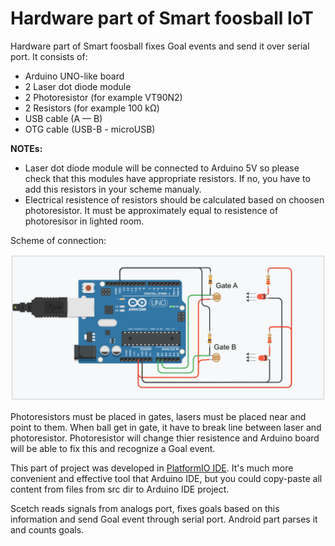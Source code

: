 # Hardware part of Smart foosball IoT

Hardware part of Smart foosball fixes Goal events and send it over serial port. It consists of:

* Arduino UNO-like board
* 2 Laser dot diode module
* 2 Photoresistor (for example VT90N2)
* 2 Resistors (for example 100 kΩ)
* USB cable (A — B)
* OTG cable (USB-B - microUSB)

**NOTEs:** 
* Laser dot diode module will be connected to Arduino 5V so please check that this modules have appropriate resistors. If no, you have to add this resistors in your scheme manualy.
* Electrical resistence of resistors should be calculated based on choosen photoresistor. It must be approximately equal to resistence of photoresisor in lighted room.

Scheme of connection:

![scheme](scheme.png)

Photoresistors must be placed in gates, lasers must be placed near and point to them. When ball get in gate, it have to break line between laser and photoresistor. Photoresistor will change thier resistence and Arduino board will be able to fix this and recognize a Goal event.

This part of project was developed in [PlatformIO IDE](http://platformio.org/platformio-ide). It's much more сonvenient and effective tool that Arduino IDE, but you could copy-paste all content from files from src dir to Arduino IDE project.

Scetch reads signals from analogs port, fixes goals based on this information and send Goal event through serial port. Android part parses it and counts goals.